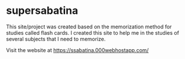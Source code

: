 # supersabatina
This site/project was created based on the memorization method for studies called flash cards. I created this site to help me in the studies of several subjects that I need to memorize.

Visit the website at https://ssabatina.000webhostapp.com/
